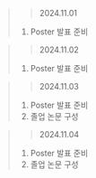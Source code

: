 > > 2024.11.01
> 1. Poster 발표 준비

> > 2024.11.02
> 1. Poster 발표 준비

> > 2024.11.03
> 1. Poster 발표 준비
> 2. 졸업 논문 구성 

> > 2024.11.04
> 1. Poster 발표 준비
> 2. 졸업 논문 구성 
